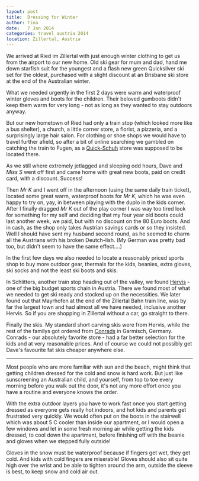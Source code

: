 ```yaml
---
layout: post
title:  Dressing for Winter
author: Tina
date:   7 Jan 2014
categories: travel austria 2014
location: Zillertal, Austria
---
```


We arrived at Ried im Zillertal with just enough winter clothing to get us from the airport to our new home. Old ski gear for mum and dad, hand me down starfish suit for the youngest and a flash new green Quicksilver ski set for the oldest, purchased with a slight discount at an Brisbane ski store at the end of the Australian winter. 

What we needed urgently in the first 2 days were warm and waterproof winter gloves and boots for the children.  Their beloved gumboots didn't keep them warm for very long - not as long as they wanted to stay outdoors anyway. 

But our new hometown of Ried had only a train stop (which looked more like a bus shelter), a church, a little corner store, a florist, a pizzeria, and a surprisingly large hair salon.  For clothing or shoe shops we would have to travel further afield, so after a bit of online searching we gambled on catching the train to Fugen, as a [Quick-Schuh](http://www.quick-schuh-fuegen.at/) store was supposed to be located there.

As we still where extremely jetlagged and sleeping odd hours, Dave and _Miss S_ went off first and came home with great new boots, paid on credit card, with a discount.  Success!

Then _Mr K_ and I went off in the afternoon (using the same daily train ticket), located some great warm, waterproof boots for _Mr K_, which he was even happy to try on, yay, in between playing with the duplo in the kids corner. After I finally dragged _Mr K_ out of the play corner I was way too tired look for something for my self and deciding that my four year old boots could last another week, we paid, but with no discount on the 80 Euro boots. And in cash, as the shop only takes Austrian savings cards or so they insisted. Well I should have sent my husband second round, as he seemed to charm all the Austrians with his broken Deutch-lish. (My German was pretty bad too, but didn't seem to have the same effect....)

In the first few days we also needed to locate a reasonably priced sports shop to buy more outdoor gear, thermals for the kids, beanies, extra gloves, ski socks and not the least ski boots and skis.  

In Schlitters, another train stop heading out of the valley, we found [Hervis](http://www.hervis.at) - one of the big budget sports chain in Austria. There we found most of what we needed to get ski ready and stocked up on the necessities. We later found out that Mayrhofen at the end of the Zillertal Bahn train line, was by far the largest town and had almost all we have needed, inclusive another Hervis. So if you are shopping in Zillertal without a car, go straight to there.

Finally the skis. My standard short carving skis were from Hervis, while the rest of the familys got ordered from [Conrads](http://www.sport-conrad.com/) in Garmisch, Germany.  Conrads  - our absolutely favorite store - had a far better selection for the kids and at very reasonable prices. And of course we could not possibly get Dave's favourite fat skis cheaper anywhere else. 

---

Most people who are more familiar with sun and the beach, might think that getting children dressed for the cold and snow is hard work. But just like sunscreening an Australian child, and yourself, from top to toe every morning before you walk out the door, it's not any more effort once you have a routine and everyone knows the order.

With the extra outdoor layers you have to work fast once you start getting dressed as everyone gets really hot indoors, and hot kids and parents get frustrated very quickly. We would often put on the boots in the stairwell which was about 5 C cooler than inside our apartment, or I would open a few windows and let in some fresh morning air while getting the kids dressed, to cool down the apartment, before finishing off with the beanie and gloves when we stepped fully outside!

Gloves in the snow must be waterproof because if fingers get wet, they get cold.  And kids with cold fingers are miserable! Gloves should also sit quite high over the wrist and be able to tighten around the arm, outside the sleeve is best, to keep snow and cold air out. 